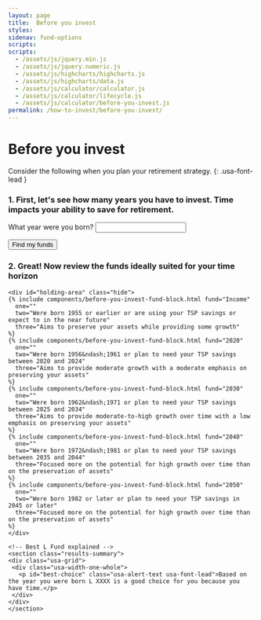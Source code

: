 ```yaml
---
layout: page
title:  Before you invest
styles:
sidenav: fund-options
scripts:
scripts:
  - /assets/js/jquery.min.js
  - /assets/js/jquery.numeric.js
  - /assets/js/highcharts/highcharts.js
  - /assets/js/highcharts/data.js
  - /assets/js/calculator/calculator.js
  - /assets/js/calculator/lifecycle.js
  - /assets/js/calculator/before-you-invest.js
permalink: /how-to-invest/before-you-invest/
---
```


# Before you invest

Consider the following when you plan your retirement strategy.
{: .usa-font-lead }

<!-- STEP 1 -->

<div class="before-you-invest-tool step1" id="enter-birthdate">
  <h3 class="step-title"><span>1.</span> First, let's see how many years you have to invest. Time impacts your ability to save for retirement.</h3>
  <div id="year-born-input-error" class="">
      <label id="year-born-label" class="" for="year-born">What year were you born?</label>
      <span id="year-born-error-message" class="" role="alert"></span>
      <input id="year-born" name="year-born" type="text" class="positiveinteger"
        onChange="checkYearBorn(0);" onBlur="checkYearBorn(0);" aria-labeledby="year-born-label" aria-describedby="">
  </div>
</div>
<p><button onclick="checkYearBorn(1);" class="usa-btn-primary">Find my funds</button></p>

<!-- STEP 2 -->

<div class="before-you-invest-tool">
  <div class="step2" id="review-funds">
    <h3 class="step-title"><span>2.</span> Great! Now review the funds ideally suited for your time horizon</h3>
    <div class="usa-grid-full">
      <div id="column-one-outer" class="usa-width-one-third">
        <div id="column-one-inner" class="usa-alert">
        </div>
      </div>
      <div id="column-two-outer" class="usa-width-one-third">
        <div id="column-two-inner" class="usa-alert">
        </div>
      </div>
      <div id="column-three-outer" class="usa-width-one-third">
        <div id="column-three-inner" class="usa-alert">
        </div>
      </div>
    </div>

    <div id="holding-area" class="hide">
    {% include components/before-you-invest-fund-block.html fund="Income"
      one=""
      two="Were born 1955 or earlier or are using your TSP savings or expect to in the near future"
      three="Aims to preserve your assets while providing some growth"
    %}
    {% include components/before-you-invest-fund-block.html fund="2020"
      one=""
      two="Were born 1956&ndash;1961 or plan to need your TSP savings between 2020 and 2024"
      three="Aims to provide moderate growth with a moderate emphasis on preserving your assets"
    %}
    {% include components/before-you-invest-fund-block.html fund="2030"
      one=""
      two="Were born 1962&ndash;1971 or plan to need your TSP savings between 2025 and 2034"
      three="Aims to provide moderate-to-high growth over time with a low emphasis on preserving your assets"
    %}
    {% include components/before-you-invest-fund-block.html fund="2040"
      one=""
      two="Were born 1972&ndash;1981 or plan to need your TSP savings between 2035 and 2044"
      three="Focused more on the potential for high growth over time than on the preservation of assets"
    %}
    {% include components/before-you-invest-fund-block.html fund="2050"
      one=""
      two="Were born 1982 or later or plan to need your TSP savings in 2045 or later"
      three="Focused more on the potential for high growth over time than on the preservation of assets"
    %}
    </div>

    <!-- Best L Fund explained -->
    <section class="results-summary">
    <div class="usa-grid">
     <div class="usa-width-one-whole">
       <p id="best-choice" class="usa-alert-text usa-font-lead">Based on the year you were born L XXXX is a good choice for you because you have time.</p>
     </div>
    </div>
    </section>

  </div>
</div>
